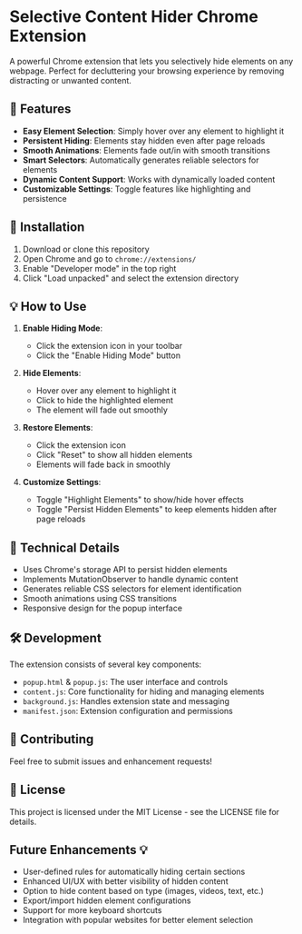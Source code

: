 # Selective Content Hider Chrome Extension

A powerful Chrome extension that lets you selectively hide elements on any webpage. Perfect for decluttering your browsing experience by removing distracting or unwanted content.

## 🌟 Features

- **Easy Element Selection**: Simply hover over any element to highlight it
- **Persistent Hiding**: Elements stay hidden even after page reloads
- **Smooth Animations**: Elements fade out/in with smooth transitions
- **Smart Selectors**: Automatically generates reliable selectors for elements
- **Dynamic Content Support**: Works with dynamically loaded content
- **Customizable Settings**: Toggle features like highlighting and persistence

## 🚀 Installation

1. Download or clone this repository
2. Open Chrome and go to `chrome://extensions/`
3. Enable "Developer mode" in the top right
4. Click "Load unpacked" and select the extension directory

## 💡 How to Use

1. **Enable Hiding Mode**:
   - Click the extension icon in your toolbar
   - Click the "Enable Hiding Mode" button

2. **Hide Elements**:
   - Hover over any element to highlight it
   - Click to hide the highlighted element
   - The element will fade out smoothly

3. **Restore Elements**:
   - Click the extension icon
   - Click "Reset" to show all hidden elements
   - Elements will fade back in smoothly

4. **Customize Settings**:
   - Toggle "Highlight Elements" to show/hide hover effects
   - Toggle "Persist Hidden Elements" to keep elements hidden after page reloads

## 🔧 Technical Details

- Uses Chrome's storage API to persist hidden elements
- Implements MutationObserver to handle dynamic content
- Generates reliable CSS selectors for element identification
- Smooth animations using CSS transitions
- Responsive design for the popup interface

## 🛠️ Development

The extension consists of several key components:

- `popup.html` & `popup.js`: The user interface and controls
- `content.js`: Core functionality for hiding and managing elements
- `background.js`: Handles extension state and messaging
- `manifest.json`: Extension configuration and permissions

## 🤝 Contributing

Feel free to submit issues and enhancement requests!

## 📝 License

This project is licensed under the MIT License - see the LICENSE file for details.

## Future Enhancements 💡

- User-defined rules for automatically hiding certain sections
- Enhanced UI/UX with better visibility of hidden content
- Option to hide content based on type (images, videos, text, etc.)
- Export/import hidden element configurations
- Support for more keyboard shortcuts
- Integration with popular websites for better element selection
